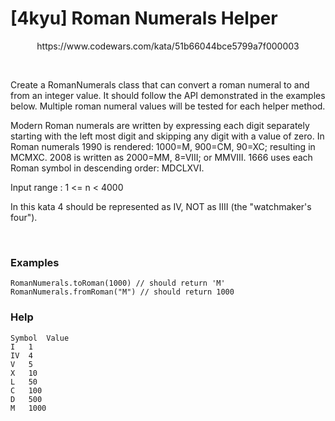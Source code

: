 # [4kyu] Roman Numerals Helper


<p align="center">
https://www.codewars.com/kata/51b66044bce5799a7f000003
</p>

<br>

Create a RomanNumerals class that can convert a roman numeral to and from an integer value. It should follow the API demonstrated in the examples below. Multiple roman numeral values will be tested for each helper method.

Modern Roman numerals are written by expressing each digit separately starting with the left most digit and skipping any digit with a value of zero. In Roman numerals 1990 is rendered: 1000=M, 900=CM, 90=XC; resulting in MCMXC. 2008 is written as 2000=MM, 8=VIII; or MMVIII. 1666 uses each Roman symbol in descending order: MDCLXVI.

Input range : 1 <= n < 4000

In this kata 4 should be represented as IV, NOT as IIII (the "watchmaker's four").


<br>
<h3>Examples</h3>

```` 
RomanNumerals.toRoman(1000) // should return 'M'
RomanNumerals.fromRoman("M") // should return 1000
```` 


<h3>Help</h3>

```` 
Symbol	Value
I	1
IV	4
V	5
X	10
L	50
C	100
D	500
M	1000
```` 
